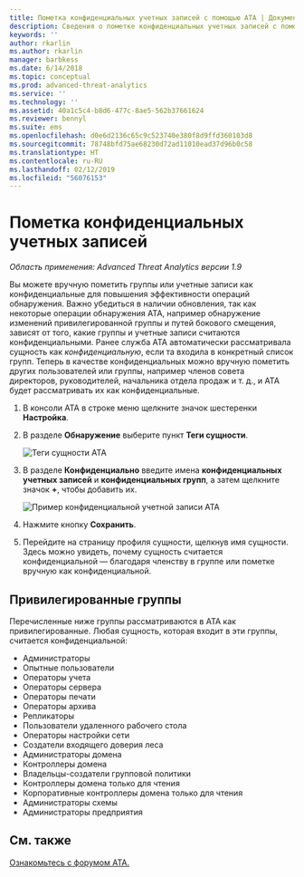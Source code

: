 ```yaml
---
title: Пометка конфиденциальных учетных записей с помощью ATA | Документация Майкрософт
description: Сведения о пометке конфиденциальных учетных записей с помощью Advanced Threat Analytics (ATA)
keywords: ''
author: rkarlin
ms.author: rkarlin
manager: barbkess
ms.date: 6/14/2018
ms.topic: conceptual
ms.prod: advanced-threat-analytics
ms.service: ''
ms.technology: ''
ms.assetid: 40a1c5c4-b8d6-477c-8ae5-562b37661624
ms.reviewer: bennyl
ms.suite: ems
ms.openlocfilehash: d0e6d2136c65c9c523740e380f8d9ffd360103d8
ms.sourcegitcommit: 78748bfd75ae68230d72ad11010ead37d96b0c58
ms.translationtype: HT
ms.contentlocale: ru-RU
ms.lasthandoff: 02/12/2019
ms.locfileid: "56076153"
---
```

# <a name="tag-sensitive-accounts"></a>Пометка конфиденциальных учетных записей


*Область применения: Advanced Threat Analytics версии 1.9*

Вы можете вручную пометить группы или учетные записи как конфиденциальные для повышения эффективности операций обнаружения. Важно убедиться в наличии обновления, так как некоторые операции обнаружения ATA, например обнаружение изменений привилегированной группы и путей бокового смещения, зависят от того, какие группы и учетные записи считаются конфиденциальными. Ранее служба ATA автоматически рассматривала сущность как *конфиденциальную*, если та входила в конкретный список групп. Теперь в качестве конфиденциальных можно вручную пометить других пользователей или группы, например членов совета директоров, руководителей, начальника отдела продаж и т. д., и ATA будет рассматривать их как конфиденциальные.

1.  В консоли ATA в строке меню щелкните значок шестеренки **Настройка**.

2.  В разделе **Обнаружение** выберите пункт **Теги сущности**.

    ![Теги сущности ATA](media/entity-tags.png)

3.  В разделе **Конфиденциально** введите имена **конфиденциальных учетных записей** и **конфиденциальных групп**, а затем щелкните значок **+**, чтобы добавить их.

    ![Пример конфиденциальной учетной записи ATA](media/sensitive-account-sample.png)

4. Нажмите кнопку **Сохранить**.

5. Перейдите на страницу профиля сущности, щелкнув имя сущности. Здесь можно увидеть, почему сущность считается конфиденциальной — благодаря членству в группе или пометке вручную как конфиденциальной.


## <a name="sensitive-groups"></a>Привилегированные группы

Перечисленные ниже группы рассматриваются в ATA как привилегированные. Любая сущность, которая входит в эти группы, считается конфиденциальной:

-   Администраторы
-   Опытные пользователи
-   Операторы учета
-   Операторы сервера
-   Операторы печати
-   Операторы архива
-   Репликаторы
-   Пользователи удаленного рабочего стола 
-   Операторы настройки сети 
-   Создатели входящего доверия леса
-   Администраторы домена
-   Контроллеры домена
-   Владельцы-создатели групповой политики 
-   Контроллеры домена только для чтения 
-   Корпоративные контроллеры домена только для чтения 
-   Администраторы схемы 
-   Администраторы предприятия
     
## <a name="see-also"></a>См. также
[Ознакомьтесь с форумом ATA.](https://social.technet.microsoft.com/Forums/security/home?forum=mata)
